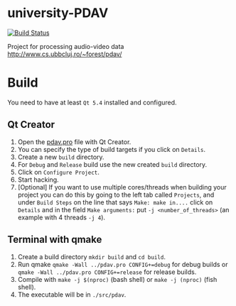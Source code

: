 # university-PDAV
[![Build Status](https://travis-ci.org/leyyin/university-PDAV.svg?branch=master)](https://travis-ci.org/leyyin/university-PDAV)

Project for processing audio-video data http://www.cs.ubbcluj.ro/~forest/pdav/

# Build
You need to have at least `Qt 5.4` installed and configured.

## Qt Creator
1. Open the [pdav.pro](pdav.pro) file with Qt Creator.
2. You can specify the type of build targets if you click on `Details`.
3. Create a new `build` directory.
4. For `Debug` and `Release` build use the new created `build` directory.
5. Click on `Configure Project`.
6. Start hacking.
7. [Optional] If you want to use multiple cores/threads when building your project you can do this by going to the left tab called `Projects`, and under `Build Steps` on the line that says `Make: make in....` click on `Details` and in the field `Make arguments:` put `-j <number_of_threads>` (an example with 4 threads `-j 4`).

## Terminal with qmake
1. Create a build directory `mkdir build` and `cd build`.
2. Run qmake `qmake -Wall ../pdav.pro CONFIG+=debug` for debug builds or `qmake -Wall ../pdav.pro CONFIG+=release` for release builds.
3. Compile with `make -j $(nproc)` (bash shell) or `make -j (nproc)` (fish shell).
4. The executable will be in `./src/pdav`.
